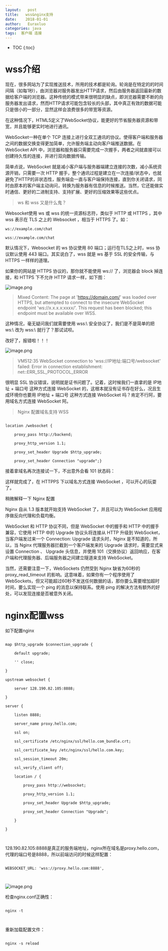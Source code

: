 ```yaml
---
layout:   post          
title:   wss&nginx支持
date:    2018-01-01    
author:   Euraxluo           
categories: java
tags:  客户端 连接
---
```

* TOC
{:toc}


# wss介绍
现在，很多网站为了实现推送技术，所用的技术都是轮询。轮询是在特定的的时间间隔（如每1秒），由浏览器对服务器发出HTTP请求，然后由服务器返回最新的数据给客户端的浏览器。这种传统的模式带来很明显的缺点，即浏览器需要不断的向服务器发出请求，然而HTTP请求可能包含较长的头部，其中真正有效的数据可能只是很小的一部分，显然这样会浪费很多的带宽等资源。

在这种情况下，HTML5定义了WebSocket协议，能更好的节省服务器资源和带宽，并且能够更实时地进行通讯。



WebSocket一种在单个 TCP 连接上进行全双工通讯的协议。使得客户端和服务器之间的数据交换变得更加简单，允许服务端主动向客户端推送数据。在 WebSocket API 中，浏览器和服务器只需要完成一次握手，两者之间就直接可以创建持久性的连接，并进行双向数据传输。

简单点说，WebSocket 就是减小客户端与服务器端建立连接的次数，减小系统资源开销，只需要一次 HTTP 握手，整个通讯过程是建立在一次连接/状态中，也就避免了HTTP的非状态性，服务端会一直与客户端保持连接，直到你关闭请求，同时由原本的客户端主动询问，转换为服务器有信息的时候推送。当然，它还能做实时通信、更好的二进制支持、支持扩展、更好的压缩效果等这些优点。

>ws 和 wss 又是什么鬼？

Websocket使用 ws 或 wss 的统一资源标志符，类似于 HTTP 或 HTTPS ，其中 wss 表示在 TLS 之上的 Websocket ，相当于 HTTPS 了。如：



`ws://example.com/chat`

`wss://example.com/chat`

默认情况下，Websocket 的 ws 协议使用 80 端口；运行在TLS之上时，wss 协议默认使用 443 端口。其实说白了，wss 就是 ws 基于 SSL 的安全传输，与 HTTPS 一样样的道理。



如果你的网站是 HTTPS 协议的，那你就不能使用 ws:// 了，浏览器会 block 掉连接，和 HTTPS 下不允许 HTTP 请求一样，如下图：

![image.png](https://upload-images.jianshu.io/upload_images/10020820-82f1617e24b1ad02.png?imageMogr2/auto-orient/strip%7CimageView2/2/w/1240)

>Mixed Content: The page at 'https://domain.com/' was loaded over HTTPS, but attempted to connect to the insecure WebSocket endpoint 'ws://x.x.x.x:xxxx/'. This request has been blocked; this endpoint must be available over WSS.



这种情况，毫无疑问我们就需要使用 wss:\ 安全协议了，我们是不是简单的把 ws:\ 改为 wss:\ 就行了？那试试呗。



改好了，报错啦！！！

![image.png](https://upload-images.jianshu.io/upload_images/10020820-a45317067fe0087f.png?imageMogr2/auto-orient/strip%7CimageView2/2/w/1240)



>VM512:35 WebSocket connection to 'wss://IP地址:端口号/websocket' failed: Error in connection establishment: net::ERR_SSL_PROTOCOL_ERROR



很明显 SSL 协议错误，说明就是证书问题了。记着，这时候我们一直拿的是 IP地址 + 端口号 这种方式连接 WebSocket 的，这根本就没有证书存在好么，况且生成环境你也要用 IP地址 + 端口号 这种方式连接 WebSocket 吗？肯定不行阿，要用域名方式连接 WebSocket 阿。

>Nginx 配置域名支持 WSS

```

location /websocket {

    proxy_pass http://backend;

    proxy_http_version 1.1;

    proxy_set_header Upgrade $http_upgrade;

    proxy_set_header Connection "upgrade";}

```

接着拿域名再次连接试一下，不出意外会看 101 状态码：

这样就完成了，在 HTTPPS 下以域名方式连接 WebSocket ，可以开心的玩耍了。



稍微解释一下 Nginx 配置



Nginx 自从 1.3 版本就开始支持 WebSocket 了，并且可以为 WebSocket 应用程序做反向代理和负载均衡。



WebSocket 和 HTTP 协议不同，但是 WebSocket 中的握手和 HTTP 中的握手兼容，它使用 HTTP 中的 Upgrade 协议头将连接从 HTTP 升级到 WebSocket，当客户端发过来一个 Connection: Upgrade 请求头时，Nginx 是不知道的，所以，当 Nginx 代理服务器拦截到一个客户端发来的 Upgrade 请求时，需要显式来设置 Connection 、 Upgrade 头信息，并使用 101（交换协议）返回响应，在客户端和代理服务器、后端服务器之间建立隧道来支持 WebSocket。



当然，还需要注意一下，WebSockets 仍然受到 Nginx 缺省为60秒的 proxy_read_timeout 的影响。这意味着，如果你有一个程序使用了 WebSockets，但又可能超过60秒不发送任何数据的话，那你要么需要增加超时时间，要么实现一个 ping 的消息以保持联系。使用 ping 的解决方法有额外的好处，可以发现连接是否被意外关闭。



# nginx配置wss



如下配置nginx



```

map $http_upgrade $connection_upgrade {  

    default upgrade;  

    '' close;  

}  

upstream websocket {  

    server 128.190.82.105:8888;  

}  

server {  

    listen 8888;  

    server_name proxy.hello.com;

    ssl on;

    ssl_certificate /etc/nginx/ssl/hello.com_bundle.crt;

    ssl_certificate_key /etc/nginx/ssl/hello.com.key;

    ssl_session_timeout 20m;

    ssl_verify_client off;

    location / {  

        proxy_pass http://websocket;  

        proxy_http_version 1.1;  

        proxy_set_header Upgrade $http_upgrade;  

        proxy_set_header Connection "Upgrade";  

    }  

}



```



128.190.82.105:8888是真正的服务端地址，nginx所在域名是proxy.hello.com，代理的端口号是8888，所以前端访问的时候这样配置：



```

WEBSOCKET_URL: 'wss://proxy.hello.com:8888',  



```



![image.png](https://upload-images.jianshu.io/upload_images/10020820-de9b69cad74b65d6.png?imageMogr2/auto-orient/strip%7CimageView2/2/w/1240)





检查nginx.conf正确性：



```

nginx -t



```



重新加载配置文件：



```

nginx -s reload

```





